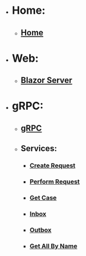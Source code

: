 *   # Home:
    *   ## [Home](Home)
*   # Web:
    *   ## [Blazor Server](Blazor-Server)
*   # gRPC:
    *   ## [gRPC](gRPC)
    *   ## Services:
        *   ### [Create Request](CreateRequest)
        *   ### [Perform Request](PerformRequest)
        *   ### [Get Case](GetCase)
        *   ### [Inbox](Inbox)
        *   ### [Outbox](Outbox)
        *   ### [Get All By Name](GetAllByName)